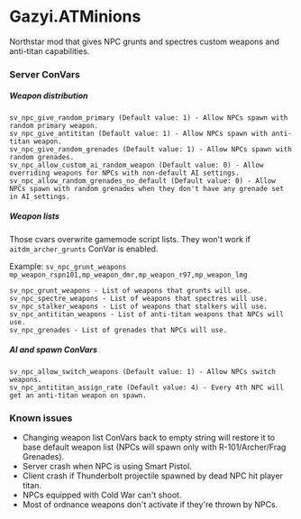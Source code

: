 # Gazyi.ATMinions
Northstar mod that gives NPC grunts and spectres custom weapons and anti-titan capabilities.

### Server ConVars
##### Weapon distribution
```
sv_npc_give_random_primary (Default value: 1) - Allow NPCs spawn with random primary weapon.
sv_npc_give_antititan (Default value: 1) - Allow NPCs spawn with anti-titan weapon.
sv_npc_give_random_grenades (Default value: 1) - Allow NPCs spawn with random grenades.
sv_npc_allow_custom_ai_random_weapon (Default value: 0) - Allow overriding weapons for NPCs with non-default AI settings.
sv_npc_allow_random_grenades_no_default (Default value: 0) - Allow NPCs spawn with random grenades when they don't have any grenade set in AI settings.
```
##### Weapon lists 
Those cvars overwrite gamemode script lists. They won't work if `aitdm_archer_grunts` ConVar is enabled.

Example: `sv_npc_grunt_weapons mp_weapon_rspn101,mp_weapon_dmr,mp_weapon_r97,mp_weapon_lmg`
```
sv_npc_grunt_weapons - List of weapons that grunts will use.
sv_npc_spectre_weapons - List of weapons that spectres will use.
sv_npc_stalker_weapons - List of weapons that stalkers will use.
sv_npc_antititan_weapons - List of anti-titan weapons that NPCs will use.
sv_npc_grenades - List of grenades that NPCs will use.
```
##### AI and spawn ConVars
```
sv_npc_allow_switch_weapons (Default value: 1) - Allow NPCs switch weapons.
sv_npc_antititan_assign_rate (Default value: 4) - Every 4th NPC will get an anti-titan weapon on spawn.
```
### Known issues
- Changing weapon list ConVars back to empty string will restore it to base default weapon list (NPCs will spawn only with R-101/Archer/Frag Grenades).
- Server crash when NPC is using Smart Pistol.
- Client crash if Thunderbolt projectile spawned by dead NPC hit player titan.
- NPCs equipped with Cold War can't shoot.
- Most of ordnance weapons don't activate if they're thrown by NPCs.
